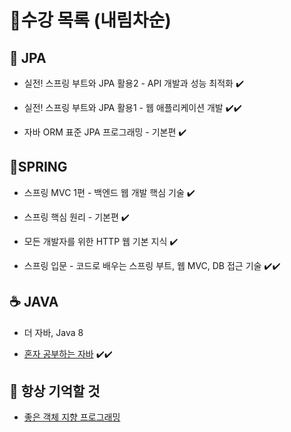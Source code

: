 # 🔎수강 목록 (내림차순)

## 📍 JPA

- 실전! 스프링 부트와 JPA 활용2 - API 개발과 성능 최적화 ✔️

- 실전! 스프링 부트와 JPA 활용1 - 웹 애플리케이션 개발 ✔️✔️

- 자바 ORM 표준 JPA 프로그래밍 - 기본편 ✔️

## 🍃SPRING

- 스프링 MVC 1편 - 백엔드 웹 개발 핵심 기술 ✔️ 

- 스프링 핵심 원리 - 기본편 ✔️ 

- 모든 개발자를 위한 HTTP 웹 기본 지식 ✔️

- 스프링 입문 - 코드로 배우는 스프링 부트, 웹 MVC, DB 접근 기술 ✔️✔️

## ☕ JAVA

- 더 자바, Java 8

- [혼자 공부하는 자바](http://www.yes24.com/Product/Goods/74269939) ✔️✔️

## 💭 항상 기억할 것
- [좋은 객체 지향 프로그래밍](https://velog.io/@waveofmymind/좋은-객체-지향-프로그래밍)
